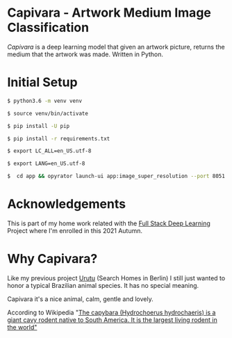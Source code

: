 Capivara - Artwork Medium Image Classification
=====================================

*Capivara* is a deep learning model that given an artwork picture, returns the medium that the artwork was made. Written in Python. 



Initial Setup
=====================================

```bash
$ python3.6 -m venv venv
```

```bash
$ source venv/bin/activate
```

```bash
$ pip install -U pip
```

```bash
$ pip install -r requirements.txt
```

```bash
$ export LC_ALL=en_US.utf-8
```

```bash
$ export LANG=en_US.utf-8
```

```bash
$  cd app && opyrator launch-ui app:image_super_resolution --port 8051
```


Acknowledgements
=====================================
This is part of my home work related with the [Full Stack Deep Learning](https://fullstackdeeplearning.com/) Project where I'm enrolled in this 2021 Autumn.


Why Capivara?
=====================================
Like my previous project [Urutu](https://github.com/fclesio/urutu-rent-home) (Search Homes in Berlin) I still just wanted to honor a typical Brazilian animal species. It has no special meaning. 

Capivara it's a nice animal, calm, gentle and lovely. 

According to Wikipedia "[The capybara (Hydrochoerus hydrochaeris) is a giant cavy rodent native to South America. It is the largest living rodent in the world"](https://en.wikipedia.org/wiki/Capybara)
